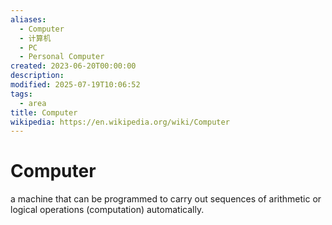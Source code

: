 ```yaml
---
aliases:
  - Computer
  - 计算机
  - PC
  - Personal Computer
created: 2023-06-20T00:00:00
description: 
modified: 2025-07-19T10:06:52
tags:
  - area
title: Computer
wikipedia: https://en.wikipedia.org/wiki/Computer
---
```


# Computer

a machine that can be programmed to carry out sequences of arithmetic or logical operations (computation) automatically.
